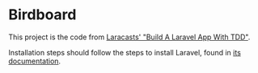 # Birdboard

This project is the code from [Laracasts' "Build A Laravel App With TDD"][lara].

Installation steps should follow the steps to install Laravel, found in [its documentation][docu].


[lara]: https://laracasts.com/series/build-a-laravel-app-with-tdd/
[docu]: https://laravel.com/docs/5.8/installation
